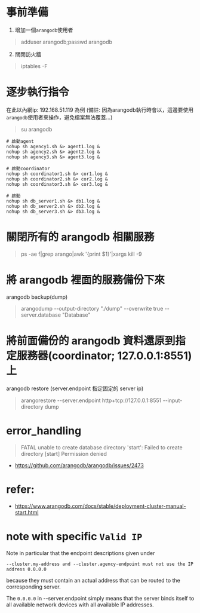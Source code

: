 # 事前準備
1. 增加一個`arangodb`使用者
> adduser arangodb;passwd arangodb

2. 關閉訪火牆
> iptables -F

# 逐步執行指令
在此以內網ip: 192.168.51.119 為例
(備註: 因為arangodb執行時會以，這邊要使用`arangodb`使用者來操作，避免檔案無法覆蓋...)
> su arangodb

```shell
# 啟動agent
nohup sh agency1.sh &> agent1.log &
nohup sh agency2.sh &> agent2.log &
nohup sh agency3.sh &> agent3.log &

# 啟動coordinator
nohup sh coordinator1.sh &> cor1.log &
nohup sh coordinator2.sh &> cor2.log &
nohup sh coordinator3.sh &> cor3.log &

# 啟動
nohup sh db_server1.sh &> db1.log &
nohup sh db_server2.sh &> db2.log &
nohup sh db_server3.sh &> db3.log &
```

# 關閉所有的 arangodb 相關服務
> ps -ae f|grep arango|awk '{print $1}'|xargs kill -9


# 將 arangodb 裡面的服務備份下來
arangodb backup(dump)
> arangodump --output-directory "./dump" --overwrite true --server.database "Database"


# 將前面備份的 arangodb 資料還原到指定服務器(coordinator; 127.0.0.1:8551)上
arangodb restore (server.endpoint 指定固定的 server ip)
> arangorestore --server.endpoint http+tcp://127.0.0.1:8551 --input-directory dump


# error_handling
> FATAL unable to create database directory 'start': Failed to create directory [start] Permission denied

- https://github.com/arangodb/arangodb/issues/2473

# refer:
- https://www.arangodb.com/docs/stable/deployment-cluster-manual-start.html


# note with specific `Valid IP`
Note in particular that the endpoint descriptions given under 

`--cluster.my-address and --cluster.agency-endpoint must not use the IP address 0.0.0.0` 

because they must contain an actual address that can be routed to the corresponding server.

The `0.0.0.0` in --server.endpoint simply means that the server binds itself to all available network devices with all available IP addresses.
